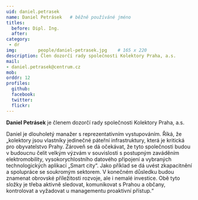 ```yaml
---
uid: daniel.petrasek
name: Daniel Petrásek	# běžně používáné jméno
titles:
  before: Dipl. Ing. 
  after: 
category:
 - dr
img: 		people/daniel-petrasek.jpg    # 165 x 220
description: Člen dozorčí rady společnosti Kolektory Praha, a.s.
mail:
- daniel.petrasek@centrum.cz
mob: 
orddr: 12
profiles:
  github:                 
  facebook: 		  
  twitter: 		  
  flickr:     		  
---
```


**Daniel Petrásek** je členem dozorčí rady společnosti Kolektory Praha, a.s.

Daniel je dlouholetý manažer s reprezentativním vystupováním. Říká, že „kolektory jsou vlastníky jedinečné páteřní infrastruktury, která je kritická pro obyvatelstvo Prahy. Zároveň se dá očekávat, že tyto společnosti budou v budoucnu čelit velkým výzvám v souvislosti s postupným zaváděním elektromobility, vysokorychlostního datového připojení a vybraných technologických aplikací „Smart city“. Jako příklad se dá uvést zkapacitnění a spolupráce se soukromým sektorem. V konečném důsledku budou znamenat obrovské příležitosti rozvoje, ale i nemalé investice. Obě tyto složky je třeba aktivně sledovat, komunikovat s Prahou a občany, kontrolovat a vyžadovat u managementu proaktivní přístup.“


